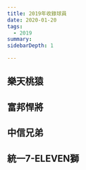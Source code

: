 ```yaml
---
title: 2019年收錄球員
date: 2020-01-20
tags:
  - 2019
summary: 
sidebarDepth: 1

---
```



## 樂天桃猿
<TagList tag="樂天桃猿"/>

## 富邦悍將
<TagList tag="富邦悍將"/>

## 中信兄弟
<TagList tag="中信兄弟"/>

## 統一7-ELEVEN獅
<TagList tag="統一7-ELEVEN獅"/>